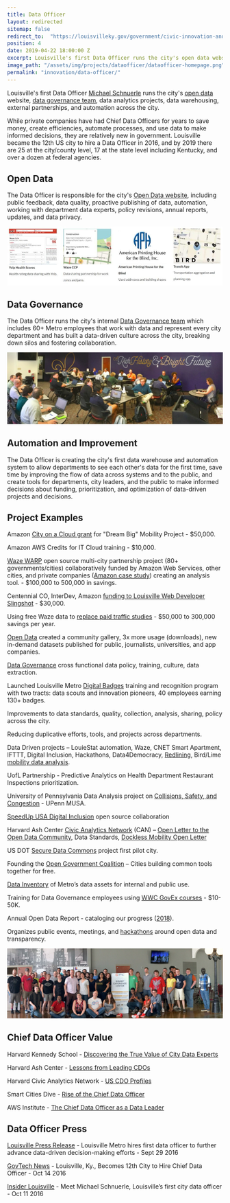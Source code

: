 ```yaml
---
title: Data Officer
layout: redirected
sitemap: false
redirect_to:  "https://louisvilleky.gov/government/civic-innovation-and-technology/data-officer"
position: 4
date: 2019-04-22 18:00:00 Z
excerpt: Louisville's first Data Officer runs the city's open data website, data governance team, data analytics projects, data warehousing, external partnerships, and automation across the city. 
image_path: "/assets/img/projects/dataofficer/dataofficer-homepage.png"
permalink: "innovation/data-officer/"
---
```


Louisville's first Data Officer [Michael Schnuerle](https://twitter.com/LouDataOfficer) runs the city's [open data](/innovation/open-data/) website, [data governance team](/innovation/data-governance/), data analytics projects, data warehousing, external partnerships, and automation across the city. 

While private companies have had Chief Data Officers for years to save money, create efficiencies, automate processes, and use data to make informed decisions, they are relatively new in government.  Louisville became the 12th US city to hire a Data Officer in 2016, and by 2019 there are 25 at the city/county level, 17 at the state level including Kentucky, and over a dozen at federal agencies.  

## Open Data

The Data Officer is responsible for the city's [Open Data website](/innovation/open-data/), including public feedback, data quality, proactive publishing of data, automation, working with department data experts, policy revisions, annual reports, updates, and data privacy. 

![Open data gallery](/assets/img/projects/opendata/opendata-gallery.jpg)

## Data Governance

The Data Officer runs the city's internal [Data Governance team](/innovation/data-governance/) which includes 60+ Metro employees that work with data and represent every city department and has built a data-driven culture across the city, breaking down silos and fostering collaboration.

![Data governance meeting](/assets/img/projects/data-governance/datagov-meeting444.jpg)

## Automation and Improvement

The Data Officer is creating the city's first data warehouse and automation system to allow departments to see each other's data for the first time, save time by improving the flow of data across systems and to the public, and create tools for departments, city leaders, and the public to make informed decisions about funding, prioritization, and optimization of data-driven projects and decisions.

## Project Examples

Amazon [City on a Cloud grant](https://aws.amazon.com/stateandlocal/cityonacloud/2017winners/) for "Dream Big" Mobility Project - $50,000.

Amazon AWS Credits for IT Cloud training - $10,000.

[Waze WARP](https://github.com/LouisvilleMetro/WazeCCPProcessor) open source multi-city partnership project (80+ governments/cities) collaboratively funded by Amazon Web Services, other cities, and private companies ([Amazon case study](https://aws.amazon.com/blogs/publicsector/city-of-louisville-builds-a-traffic-analysis-model-using-open-data-and-machine-learning/)) creating an analysis tool. - $100,000 to 500,000 in savings.

Centennial CO, InterDev, Amazon [funding to Louisville Web Developer Slingshot](https://github.com/LouisvilleMetro/WazeCCPProcessor/wiki) - $30,000.

Using free Waze data to [replace paid traffic studies](https://medium.com/louisville-metro-opi2/how-we-do-free-traffic-studies-with-waze-data-and-how-you-can-too-a550b0728f65) - $50,000 to 300,000 savings per year.

[Open Data](http://data.louisvilleky.gov) created a community gallery, 3x more usage (downloads), new in-demand datasets published for public, journalists, universities, and app companies.

[Data Governance](/innovation/data-governance/) cross functional data policy, training, culture, data extraction.

Launched Louisville Metro [Digital Badges](https://louisvilleky.gov/government/performance-improvement-innovation/louisville-metro-badges) training and recognition program with two tracts: data scouts and innovation pioneers, 40 employees earning 130+ badges.

Improvements to data standards, quality, collection, analysis, sharing, policy across the city.

Reducing duplicative efforts, tools, and projects across departments.

Data Driven projects – LouieStat automation, Waze, CNET Smart Apartment, IFTTT, Digital Inclusion, Hackathons, Data4Democracy, [Redlining](https://datasmart.ash.harvard.edu/news/article/map-of-the-month-redlining-louisville-1062), Bird/Lime [mobility data analysis](https://data.louisvilleky.gov/dataset/dockless-vehicles).

UofL Partnership - Predictive Analytics on Health Department Restaurant Inspections prioritization. 

University of Pennsylvania Data Analysis project on [Collisions, Safety, and Congestion](https://insiderlouisville.com/government/infrastructure/a-new-data-project-aims-to-predict-louisville-traffic-collisions/) - UPenn MUSA. 

[SpeedUp USA Digital Inclusion](https://medium.com/louisville-metro-opi2/the-pathway-forward-for-mapping-broadband-speeds-in-america-da7df35320c2) open source collaboration

Harvard Ash Center [Civic Analytics Network](https://datasmart.ash.harvard.edu/civic-analytics-network) (CAN) – [Open Letter to the Open Data Community](https://datasmart.ash.harvard.edu/news/article/an-open-letter-to-the-open-data-community-988), Data Standards, [Dockless Mobility Open Letter](https://datasmart.ash.harvard.edu/news/article/civic-analytics-network-dockless-mobility-open-letter)

US DOT [Secure Data Commons](https://its.dot.gov/data/secure/) project first pilot city.

Founding the [Open Government Coalition](https://www.govintheopen.com/) – Cities building common tools together for free.

[Data Inventory](https://data.louisvilleky.gov/inventory) of Metro’s data assets for internal and public use.

Training for Data Governance employees using [WWC GovEx courses](http://courses.govex.academy/catalog) - $10-50K.

Annual Open Data Report - cataloging our progress ([2018](https://medium.com/louisville-metro-opi2/louisville-annual-open-data-report-2018-314c958dfe52)).

Organizes public events, meetings, and [hackathons](/innovation/social-innovation/) around open data and transparency.

![Data Officer](/assets/img/projects/opendata/opendata-hackathon.png)

## Chief Data Officer Value

Harvard Kennedy School - [Discovering the True Value of City Data Experts](https://datasmart.ash.harvard.edu/news/article/discovering-the-true-value-of-data-experts-who-are-showing-cities-the-money)

Harvard Ash Center - [Lessons from Leading CDOs](https://datasmart.ash.harvard.edu/news/article/lessons-from-leading-cdos-966)

Harvard Civic Analytics Network - [US CDO Profiles](https://datasmart.ash.harvard.edu/news/article/data-leadership-at-the-executive-level-761)

Smart Cities Dive - [Rise of the Chief Data Officer](https://www.smartcitiesdive.com/news/rise-of-the-chief-data-officer-cities-learn-to-crunch-the-numbers/521999/)

AWS Institute - [The Chief Data Officer as a Data Leader](https://aws.amazon.com/blogs/publicsector/the-rise-of-the-chief-data-officer-as-a-data-leader/)

## Data Officer Press

[Louisville Press Release](https://louisvilleky.gov/news/louisville-metro-hires-first-data-officer-further-advance-data-driven-decision-making-efforts) - Louisville Metro hires first data officer to further advance data-driven decision-making efforts - Sept 29 2016

[GovTech News](https://www.govtech.com/people/Louisville-Ky-Becomes-12th-City-to-Hire-Chief-Data-Officer.html) - Louisville, Ky., Becomes 12th City to Hire Chief Data Officer - Oct 14 2016

[Insider Louisville](https://insiderlouisville.com/government/meet-michael-schnuerle-louisvilles-first-city-data-officer/) - Meet Michael Schnuerle, Louisville’s first city data officer - Oct 11 2016


